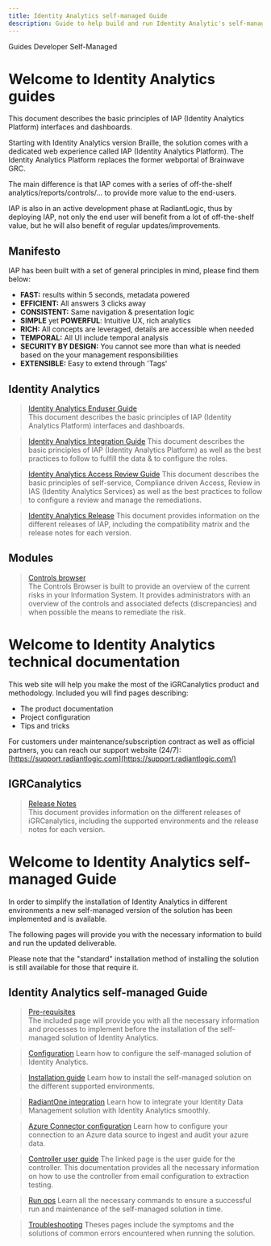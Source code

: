```yaml
---
title: Identity Analytics self-managed Guide
description: Guide to help build and run Identity Analytic's self-managed solution
---
```


<tabs>
  <tablist>
    <tab>Guides</tab>
    <tab>Developer</tab>
    <tab>Self-Managed</tab>
  </tablist>

  <tabpanels>
    <tabpanel>

# Welcome to Identity Analytics guides

This document describes the basic principles of IAP (Identity Analytics Platform) interfaces and dashboards.

Starting with Identity Analytics version Braille, the solution comes with a dedicated web experience called IAP (Identity Analytics Platform). The Identity Analytics Platform replaces the former webportal of Brainwave GRC.  

The main difference is that IAP comes with a series of off-the-shelf analytics/reports/controls/... to provide more value to the end-users.

IAP is also in an active development phase at RadiantLogic, thus by deploying IAP, not only the end user will benefit from a lot of off-the-shelf value, but he will also benefit of regular updates/improvements.

## Manifesto

IAP has been built with a set of general principles in mind, please find them below:

- **FAST:** results within 5 seconds, metadata powered
- **EFFICIENT:** All answers 3 clicks away
- **CONSISTENT:** Same navigation & presentation logic
- **SIMPLE** yet **POWERFUL**: Intuitive UX, rich analytics
- **RICH:** All concepts are leveraged, details are accessible when needed
- **TEMPORAL:** All UI include temporal analysis
- **SECURITY BY DESIGN:** You cannot see more than what is needed based on the your management responsibilities
- **EXTENSIBLE:** Easy to extend through 'Tags'  

## Identity Analytics

<section>
  
  > [Identity Analytics Enduser Guide](/ia/iap_2.0/identity-analytics/enduser-guide/01-introduction)  
  > This document describes the basic principles of IAP (Identity Analytics Platform) interfaces and dashboards.  

  > [Identity Analytics Integration Guide](/ia/iap_2.0/identity-analytics/integration-guide/01-introduction)
  > This document describes the basic principles of IAP (Identity Analytics Platform) as well as the best practices to follow to fulfill the data & to configure the roles.  

  > [Identity Analytics Access Review Guide](/ia/iap_2.0/identity-analytics/uar-guide/01-introduction)
  > This document describes the basic principles of self-service, Compliance driven Access, Review in IAS (Identity Analytics Services) as well as the best practices to follow to configure a review and manage the remediations.  

  > [Identity Analytics Release](/ia/iap_2.0/identity-analytics/iap-release/01-iap-release-overview)
  > This document provides information on the different releases of IAP, including the compatibility matrix and the release notes for each version.  

</section>

## Modules

<section>
  
  > [Controls browser](/ia/iap_2.0/controls-browser/controls-browser)  
  > The Controls Browser is built to provide an overview of the current risks in your Information System. It provides administrators with an overview of the controls and associated defects (discrepancies) and when possible the means to remediate the risk.  

</section>

</tabpanel>
<tabpanel>

# Welcome to Identity Analytics technical documentation

This web site will help you make the most of the iGRCanalytics product and methodology. Included you will find pages describing:  

- The product documentation
- Project configuration
- Tips and tricks

For customers under maintenance/subscription contract as well as official partners, you can reach our support website (24/7): [https://support.radiantlogic.com](https://support.radiantlogic.com/)

## IGRCanalytics

<section>
  
  > [Release Notes](downloads/01-downloads)  
  > This document provides information on the different releases of iGRCanalytics, including the supported environments and the release notes for each version.  

</section>

</tabpanel>
<tabpanel>

# Welcome to Identity Analytics self-managed Guide

In order to simplify the installation of Identity Analytics in different environments a new self-managed version of the solution has been implemented and is available.

The following pages will provide you with the necessary information to build and run the updated deliverable.  

Please note that the "standard" installation method of installing the solution is still available for those that require it.  

## Identity Analytics self-managed Guide

<section>
  
  > [Pre-requisites](before-installation/preface)  
  > The included page will provide you with all the necessary information and processes to implement before the installation of the self-managed solution of Identity Analytics.  

  > [Configuration](configuration/preview)
  > Learn how to configure the self-managed solution of Identity Analytics.  

  > [Installation guide](installation/preview)
  > Learn how to install the self-managed solution on the different supported environments.  

  > [RadiantOne integration](integrations/radiantone)
  > Learn how to integrate your Identity Data Management solution with Identity Analytics smoothly.  

  > [Azure Connector configuration](connectors/azure-connector)
  > Learn how to configure your connection to an Azure data source to ingest and audit your azure data.  

  > [Controller user guide](containers/controller)
  > The linked page is the user guide for the controller. This documentation provides all the necessary information on how to use the controller from email configuration to extraction testing.  

  > [Run ops](run-ops/preview)
  > Learn all the necessary commands to ensure a successful run and maintenance of the self-managed solution in time.  

  > [Troubleshooting](troubleshooting/troubleshooting)
  > Theses pages include the symptoms and the solutions of common errors encountered when running the solution.  

</section>

</tabpanel>
</tabpanels>
</tabs>  
